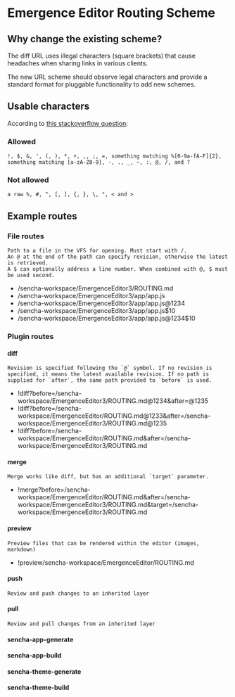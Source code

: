 # Emergence Editor Routing Scheme

## Why change the existing scheme?
The diff URL uses illegal characters (square brackets) that cause headaches when sharing links in various clients.

The new URL scheme should observe legal characters and provide a standard format for pluggable functionality to add new schemes.

## Usable characters
According to [this stackoverflow question][1]:

### Allowed
	!, $, &, ', (, ), *, +, ,, ;, =, something matching %[0-9a-fA-F]{2}, something matching [a-zA-Z0-9], -, ., _, ~, :, @, /, and ?

### Not allowed
	a raw %, #, ^, [, ], {, }, \, ", < and >

## Example routes

### File routes
	Path to a file in the VFS for opening. Must start with /.
	An @ at the end of the path can specify revision, otherwise the latest is retrieved.
	A $ can optionally address a line number. When combined with @, $ must be used second.

* /sencha-workspace/EmergenceEditor3/ROUTING.md
* /sencha-workspace/EmergenceEditor3/app/app.js
* /sencha-workspace/EmergenceEditor3/app/app.js@1234
* /sencha-workspace/EmergenceEditor3/app/app.js$10
* /sencha-workspace/EmergenceEditor3/app/app.js@1234$10

### Plugin routes

#### diff
	Revision is specified following the `@` symbol. If no revision is specified, it means the latest available revision. If no path is supplied for `after`, the same path provided to `before` is used.

* !diff?before=/sencha-workspace/EmergenceEditor3/ROUTING.md@1234&after=@1235
* !diff?before=/sencha-workspace/EmergenceEditor/ROUTING.md@1233&after=/sencha-workspace/EmergenceEditor3/ROUTING.md@1235
* !diff?before=/sencha-workspace/EmergenceEditor/ROUTING.md&after=/sencha-workspace/EmergenceEditor3/ROUTING.md

#### merge
	Merge works like diff, but has an additional `target` parameter.

* !merge?before=/sencha-workspace/EmergenceEditor/ROUTING.md&after=/sencha-workspace/EmergenceEditor3/ROUTING.md&target=/sencha-workspace/EmergenceEditor3/ROUTING.md

#### preview
	Preview files that can be rendered within the editor (images, markdown)

* !preview/sencha-workspace/EmergenceEditor/ROUTING.md

#### push
	Review and push changes to an inherited layer

#### pull
	Review and pull changes from an inherited layer

#### sencha-app-generate

#### sencha-app-build

#### sencha-theme-generate

#### sencha-theme-build

[1]: http://stackoverflow.com/questions/2849756/list-of-valid-characters-for-the-fragment-identifier-in-an-url